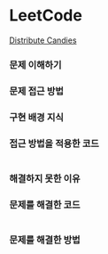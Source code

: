 # LeetCode
[Distribute Candies](https://leetcode.com/explore/challenge/card/march-leetcoding-challenge-2021/588/week-1-march-1st-march-7th/3657/)

### 문제 이해하기


### 문제 접근 방법


### 구현 배경 지식


### 접근 방법을 적용한 코드
```

```
### 해결하지 못한 이유


### 문제를 해결한 코드
```

```

### 문제를 해결한 방법

